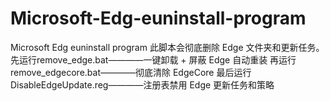 # Microsoft-Edg-euninstall-program
Microsoft Edg euninstall program
此脚本会彻底删除 Edge 文件夹和更新任务。
先运行remove_edge.bat————一键卸载 + 屏蔽 Edge 自动重装
再运行remove_edgecore.bat————彻底清除 EdgeCore
最后运行DisableEdgeUpdate.reg————注册表禁用 Edge 更新任务和策略

